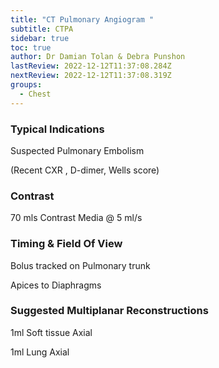 ```yaml
---
title: "CT Pulmonary Angiogram "
subtitle: CTPA
sidebar: true
toc: true
author: Dr Damian Tolan & Debra Punshon
lastReview: 2022-12-12T11:37:08.284Z
nextReview: 2022-12-12T11:37:08.319Z
groups:
  - Chest
---
```

### Typical Indications

Suspected Pulmonary Embolism

(Recent CXR , D-dimer, Wells score)

### Contrast

70 mls Contrast Media @ 5 ml/s

### Timing & Field Of View

Bolus tracked on Pulmonary trunk

Apices to Diaphragms

### Suggested Multiplanar Reconstructions

1ml Soft tissue Axial

1ml Lung Axial